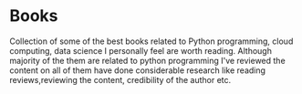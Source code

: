 # Books

Collection of some of the best books related to Python programming, cloud computing, data science I personally feel are worth reading. Although majority of the them are related to python programming
I've reviewed the content on all of them have done considerable research like reading reviews,reviewing the content, credibility of the author etc.

